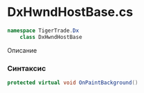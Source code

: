
# DxHwndHostBase.cs
```csharp
namespace TigerTrade.Dx  
    class DxHwndHostBase
```

Описание

### Синтаксис
```csharp
protected virtual void OnPaintBackground()
```


                    
                    